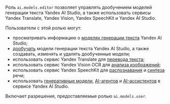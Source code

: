 Роль `ai.models.editor` позволяет управлять дообучением моделей генерации текста Yandex AI Studio, а также использовать сервисы Yandex Translate, Yandex Vision, Yandex SpeechKit и Yandex AI Studio.

Пользователи с этой ролью могут:
* просматривать информацию о [моделях генерации текста](../../../ai-studio/concepts/generation/models.md) Yandex AI Studio;
* [дообучать](../../../ai-studio/concepts/tuning/index.md#fm-tuning) модели генерации текста Yandex AI Studio, а также создавать, изменять и удалять дообученные модели;
* использовать сервис Yandex Translate для [перевода текста](../../../translate/quickstart.md);
* использовать сервис Yandex Vision OCR для [анализа изображений](../../../vision/concepts/ocr/index.md);
* использовать сервис Yandex SpeechKit для [распознавания](../../../speechkit/stt/index.md) и [синтеза](../../../speechkit/tts/index.md) речи;
* использовать [генеративные модели](../../../ai-studio/concepts/generation/index.md), [AI-агентов](../../../ai-studio/concepts/agents/index.md) и [AI-ассистентов](../../../ai-studio/concepts/assistant/index.md) в сервисе Yandex AI Studio.

Включает разрешения, предоставляемые ролью `ai.models.user`.
